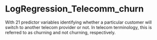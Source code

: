 # LogRegression_Telecomm_churn


With 21 predictor variables  identifying whether a particular customer will switch to another telecom provider or not. In telecom terminology, this is referred to as churning and not churning, respectively.
